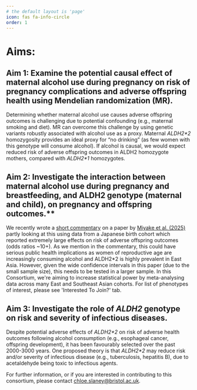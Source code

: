 ```yaml
---
# the default layout is 'page'
icon: fas fa-info-circle
order: 1
---
```

# Aims:
## Aim 1: Examine the potential causal effect of maternal alcohol use during pregnancy on risk of pregnancy complications and adverse offspring health using Mendelian randomization (MR).
Determining whether maternal alcohol use causes adverse offspring outcomes is challenging due to potential confounding (e.g., maternal smoking and diet). MR can overcome this challenge by using genetic variants robustly associated with alcohol use as a proxy. Maternal *ALDH2\*2* homozygosity provides an ideal proxy for “no drinking” (as few women with this genotype will consume alcohol). If alcohol is causal, we would expect reduced risk of adverse offspring outcomes in ALDH2 homozygote mothers, compared with *ALDH2\*1* homozygotes.

## Aim 2: Investigate the interaction between maternal alcohol use during pregnancy and breastfeeding, and ALDH2 genotype (maternal and child), on pregnancy and offspring outcomes.** 
We recently wrote a [short commentary](https://onlinelibrary.wiley.com/doi/10.1111/acer.70070?af=R) on a paper by [Miyake et al. (2025)](https://pmc.ncbi.nlm.nih.gov/articles/PMC11740163/) partly looking at this using data from a Japanese birth cohort which reported extremely large effects on risk of adverse offspring outcomes (odds ratios ~10+). As we mention in the commentary, this could have serious public health implications as women of reproductive age are increasingly consuming alcohol and ALDH2*2 is highly prevalent in East Asia. However, given the wide confidence intervals in this paper (due to the small sample size), this needs to be tested in a larger sample. In this Consortium, we're aiming to increase statistical power by meta-analysing data across many East and Southeast Asian cohorts. For list of phenotypes of interest, please see 'Interested To Join?' tab.

## Aim 3: Investigate the role of *ALDH2* genotype on risk and severity of infectious diseases.
Despite potential adverse effects of *ALDH2\*2* on risk of adverse health outcomes following alcohol consumption (e.g., esophageal cancer, offspring development), it has been favourably selected over the past 2000-3000 years. One proposed theory is that *ALDH2\*2* may reduce risk and/or severity of infectious disease (e.g., tuberculosis, hepatitis B), due to acetaldehyde being toxic to infectious agents.

For further information, or if you are interested in contributing to this consortium, please contact chloe.slaney@bristol.ac.uk.
